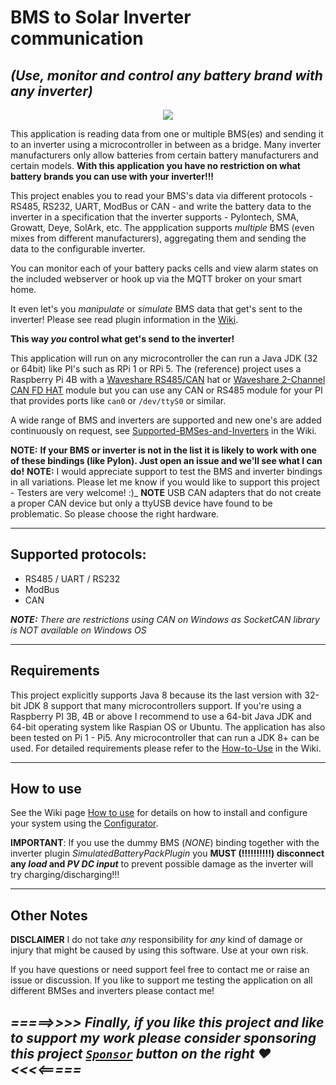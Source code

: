 # BMS to Solar Inverter communication
## _*(Use, monitor and control any battery brand with any inverter)*_

<p align="center" with="100%">

<img src="https://github.com/user-attachments/assets/f0650c80-ef46-4b39-b63c-e64e172d1b6e"/> 

</p>

This application is reading data from one or multiple BMS(es) and sending it to an inverter using a microcontroller in between as a bridge. 
Many inverter manufacturers only allow batteries from certain battery manufacturers and certain models.
**With this application you have no restriction on what battery brands you can use with your inverter!!!** 

This project enables you to read your BMS's data via different protocols - RS485, RS232, UART, ModBus or CAN - and write the battery data to the inverter in a specification that the inverter supports - Pylontech, SMA, Growatt, Deye, SolArk, etc.
The appplication supports _multiple_ BMS (even mixes from different manufacturers), aggregating them and sending the data to the configurable inverter.

You can monitor each of your battery packs cells and view alarm states on the included webserver or hook up via the MQTT broker on your smart home.

It even let's you *manipulate* or *simulate* BMS data that get's sent to the inverter! Please see read plugin information in the [Wiki](https://github.com/ai-republic/bms-to-inverter/wiki/How-to-use).

**This way _you_ control what get's send to the inverter!**

This application will run on any microcontroller the can run a Java JDK (32 or 64bit) like PI's such as RPi 1 or RPi 5.
The (reference) project uses a Raspberry Pi 4B with a [Waveshare RS485/CAN](https://www.waveshare.com/rs485-can-hat.htm) hat or [Waveshare 2-Channel CAN FD HAT](https://www.waveshare.com/2-ch-can-fd-hat.htm) module but you can use any CAN or RS485 module for your PI that provides ports like `can0` or `/dev/ttyS0` or similar. 

A wide range of BMS and inverters are supported and new one's are added continuously on request, see [Supported-BMSes-and-Inverters](https://github.com/ai-republic/bms-to-inverter/wiki/Supported-BMSes-and-Inverters) in the Wiki.

**NOTE:** **If your BMS or inverter is not in the list it is likely to work with one of these bindings (like Pylon). Just open an issue and we'll see what I can do!**
**NOTE:** I would appreciate support to test the BMS and inverter bindings in all variations. Please let me know if you would like to support this project - Testers are very welcome! :)_
**NOTE** USB CAN adapters that do not create a proper CAN device but only a ttyUSB device have found to be problematic. So please choose the right hardware.

----------

## Supported protocols:
* RS485 / UART / RS232
* ModBus
* CAN

_**NOTE:** There are restrictions using CAN on Windows as SocketCAN library is *NOT* available on Windows OS_

----------

## Requirements

This project explicitly supports Java 8 because its the last version with 32-bit JDK 8 support that many microcontrollers support.
If you're using a Raspberry PI 3B, 4B or above I recommend to use a 64-bit Java JDK and 64-bit operating system like Raspian OS or Ubuntu.
The application has also been tested on Pi 1 - Pi5. Any microcontroller that can run a JDK 8+ can be used.
For detailed requirements please refer to the [How-to-Use](https://github.com/ai-republic/bms-to-inverter/wiki/How-to-use) in the Wiki.

----------

## How to use

See the Wiki page [How to use](https://github.com/ai-republic/bms-to-inverter/wiki/How-to-use) for details on how to install and configure your system using the [Configurator](https://github.com/ai-republic/bms-to-inverter/blob/main/configurator/current/configurator.jar).

**IMPORTANT**: If you use the dummy BMS (_NONE_) binding together with the inverter plugin _SimulatedBatteryPackPlugin_ you **MUST (!!!!!!!!!!) disconnect any _load_ and _PV DC input_** to prevent possible damage as the inverter will try charging/discharging!!!

----------

## Other Notes
**DISCLAIMER** I do not take _any_ responsibility for _any_ kind of damage or injury that might be caused by using this software. Use at your own risk.

If you have questions or need support feel free to contact me or raise an issue or discussion.
If you like to support me testing the application on all different BMSes and inverters please contact me!

## _**=====>>>>   Finally, if you like this project and like to support my work please consider sponsoring this project [`Sponsor`](https://github.com/sponsors/ai-republic) button on the right ❤️   <<<<=====**_

